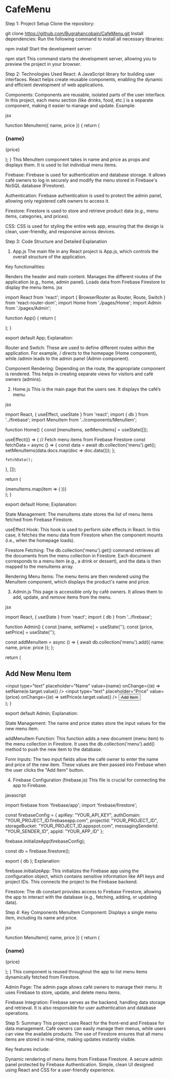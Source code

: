 # CafeMenu
Step 1: Project Setup
Clone the repository:

 
 
git clone https://github.com/Bugrahancobain/CafeMenu.git
Install dependencies: Run the following command to install all necessary libraries:

 
 
npm install
Start the development server:

 
 
npm start
This command starts the development server, allowing you to preview the project in your browser.

Step 2: Technologies Used
React: A JavaScript library for building user interfaces. React helps create reusable components, enabling the dynamic and efficient development of web applications.

Components: Components are reusable, isolated parts of the user interface. In this project, each menu section (like drinks, food, etc.) is a separate component, making it easier to manage and update.
Example:

jsx
 
function MenuItem({ name, price }) {
  return (
    <div className="menu-item">
      <h3>{name}</h3>
      <p>{price}</p>
    </div>
  );
}
This MenuItem component takes in name and price as props and displays them. It is used to list individual menu items.

Firebase: Firebase is used for authentication and database storage. It allows café owners to log in securely and modify the menu stored in Firebase's NoSQL database (Firestore).

Authentication: Firebase authentication is used to protect the admin panel, allowing only registered café owners to access it.

Firestore: Firestore is used to store and retrieve product data (e.g., menu items, categories, and prices).

CSS: CSS is used for styling the entire web app, ensuring that the design is clean, user-friendly, and responsive across devices.

Step 3: Code Structure and Detailed Explanation
1. App.js
The main file in any React project is App.js, which controls the overall structure of the application.

Key functionalities:

Renders the header and main content.
Manages the different routes of the application (e.g., home, admin panel).
Loads data from Firebase Firestore to display the menu items.
jsx
 
import React from 'react';
import { BrowserRouter as Router, Route, Switch } from 'react-router-dom';
import Home from './pages/Home';
import Admin from './pages/Admin';

function App() {
  return (
    <Router>
      <div className="App">
        <Switch>
          <Route path="/admin" component={Admin} />
          <Route path="/" component={Home} />
        </Switch>
      </div>
    </Router>
  );
}

export default App;
Explanation:

Router and Switch: These are used to define different routes within the application. For example, / directs to the homepage (Home component), while /admin leads to the admin panel (Admin component).

Component Rendering: Depending on the route, the appropriate component is rendered. This helps in creating separate views for visitors and café owners (admins).

2. Home.js
This is the main page that the users see. It displays the café’s menu.

jsx
 
import React, { useEffect, useState } from 'react';
import { db } from '../firebase';
import MenuItem from '../components/MenuItem';

function Home() {
  const [menuItems, setMenuItems] = useState([]);

  useEffect(() => {
    // Fetch menu items from Firebase Firestore
    const fetchData = async () => {
      const data = await db.collection('menu').get();
      setMenuItems(data.docs.map(doc => doc.data()));
    };

    fetchData();
  }, []);

  return (
    <div className="menu">
      {menuItems.map(item => (
        <MenuItem key={item.id} name={item.name} price={item.price} />
      ))}
    </div>
  );
}

export default Home;
Explanation:

State Management: The menuItems state stores the list of menu items fetched from Firebase Firestore.

useEffect Hook: This hook is used to perform side effects in React. In this case, it fetches the menu data from Firestore when the component mounts (i.e., when the homepage loads).

Firestore Fetching: The db.collection('menu').get() command retrieves all the documents from the menu collection in Firestore. Each document corresponds to a menu item (e.g., a drink or dessert), and the data is then mapped to the menuItems array.

Rendering Menu Items: The menu items are then rendered using the MenuItem component, which displays the product's name and price.

3. Admin.js
This page is accessible only by café owners. It allows them to add, update, and remove items from the menu.

jsx
 
import React, { useState } from 'react';
import { db } from '../firebase';

function Admin() {
  const [name, setName] = useState('');
  const [price, setPrice] = useState('');

  const addMenuItem = async () => {
    await db.collection('menu').add({
      name: name,
      price: price
    });
  };

  return (
    <div className="admin">
      <h2>Add New Menu Item</h2>
      <input
        type="text"
        placeholder="Name"
        value={name}
        onChange={(e) => setName(e.target.value)}
      />
      <input
        type="text"
        placeholder="Price"
        value={price}
        onChange={(e) => setPrice(e.target.value)}
      />
      <button onClick={addMenuItem}>Add Item</button>
    </div>
  );
}

export default Admin;
Explanation:

State Management: The name and price states store the input values for the new menu item.

addMenuItem Function: This function adds a new document (menu item) to the menu collection in Firestore. It uses the db.collection('menu').add() method to push the new item to the database.

Form Inputs: The two input fields allow the café owner to enter the name and price of the new item. These values are then passed into Firebase when the user clicks the "Add Item" button.

4. Firebase Configuration (firebase.js)
This file is crucial for connecting the app to Firebase.

javascript
 
import firebase from 'firebase/app';
import 'firebase/firestore';

const firebaseConfig = {
  apiKey: "YOUR_API_KEY",
  authDomain: "YOUR_PROJECT_ID.firebaseapp.com",
  projectId: "YOUR_PROJECT_ID",
  storageBucket: "YOUR_PROJECT_ID.appspot.com",
  messagingSenderId: "YOUR_SENDER_ID",
  appId: "YOUR_APP_ID"
};

firebase.initializeApp(firebaseConfig);

const db = firebase.firestore();

export { db };
Explanation:

firebase.initializeApp: This initializes the Firebase app using the configuration object, which contains sensitive information like API keys and project IDs. This connects the project to the Firebase backend.

Firestore: The db constant provides access to Firebase Firestore, allowing the app to interact with the database (e.g., fetching, adding, or updating data).

Step 4: Key Components
MenuItem Component: Displays a single menu item, including its name and price.

jsx
 
function MenuItem({ name, price }) {
  return (
    <div className="menu-item">
      <h3>{name}</h3>
      <p>{price}</p>
    </div>
  );
}
This component is reused throughout the app to list menu items dynamically fetched from Firestore.

Admin Page: The admin page allows café owners to manage their menu. It uses Firebase to store, update, and delete menu items.

Firebase Integration: Firebase serves as the backend, handling data storage and retrieval. It is also responsible for user authentication and database operations.

Step 5: Summary
This project uses React for the front-end and Firebase for data management. Café owners can easily manage their menus, while users can view the available products. The use of Firestore ensures that all menu items are stored in real-time, making updates instantly visible.

Key features include:

Dynamic rendering of menu items from Firebase Firestore.
A secure admin panel protected by Firebase Authentication.
Simple, clean UI designed using React and CSS for a user-friendly experience.
